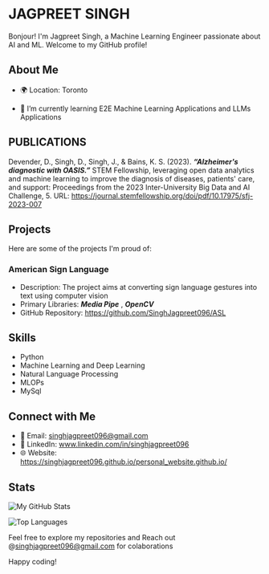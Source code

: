 # JAGPREET SINGH

Bonjour! I'm Jagpreet Singh, a Machine Learning Engineer passionate about AI and ML. Welcome to my GitHub profile!

## About Me

- 🌍 Location: Toronto

- 🌱 I’m currently learning E2E Machine Learning Applications and LLMs Applications

<!--## My Interests

- 🚀 [Interest 1]
- 💻 [Interest 2]
- 📚 [Interest 3] -->

## PUBLICATIONS

Devender, D., Singh, D., Singh, J., & Bains, K. S. (2023). ***“Alzheimer's diagnostic with OASIS.”*** STEM Fellowship, leveraging open data analytics and machine learning to improve the diagnosis of diseases, patients' care, and support: Proceedings from the 2023 Inter-University Big Data and AI Challenge, 5. URL: https://journal.stemfellowship.org/doi/pdf/10.17975/sfj-2023-007



## Projects

Here are some of the projects I'm proud of:

### American Sign Language

- Description: The project aims at converting sign language gestures into text using computer vision
- Primary Libraries: ***Media Pipe*** , ***OpenCV***
- GitHub Repository: https://github.com/SinghJagpreet096/ASL
<!-- - Demo: [Link to the project demo, if applicable]-->

## Skills
- Python
- Machine Learning and Deep Learning
- Natural Language Processing
- MLOPs
- MySql

## Connect with Me

- 📧 Email: singhjagpreet096@gmail.com  
- 🔗 LinkedIn: www.linkedin.com/in/singhjagpreet096
- 🌐 Website: https://singhjagpreet096.github.io/personal_website.github.io/

## Stats

![My GitHub Stats](https://github-readme-stats.vercel.app/api?username=singhjagpreet096&show_icons=true&count_private=true&hide=prs&theme=radical)

![Top Languages](https://github-readme-stats.vercel.app/api/top-langs/?username=singhjagpreet096&layout=compact&theme=radical)

Feel free to explore my repositories and Reach out @singhjagpreet096@gmail.com for colaborations

Happy coding! 
